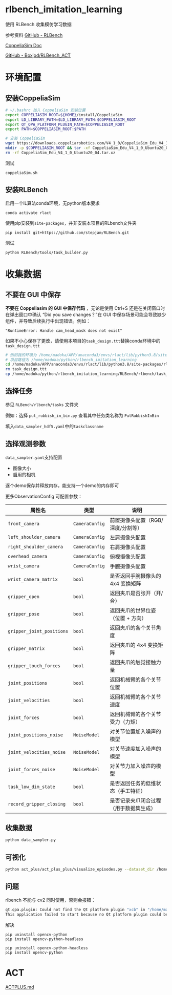 # rlbench_imitation_learning

使用 RLBench 收集模仿学习数据 

参考资料
[GitHub - RLBench](https://github.com/stepjam/RLBench)

[CoppeliaSim Doc](https://manual.coppeliarobotics.com/index.html)

[GitHub - Boxjod/RLBench_ACT](https://github.com/Boxjod/RLBench_ACT)

# 环境配置

## 安装CoppeliaSim

```bash
# ~/.bashrc 加入 CoppeliaSim 安装位置
export COPPELIASIM_ROOT=${HOME}/install/CoppeliaSim
export LD_LIBRARY_PATH=$LD_LIBRARY_PATH:$COPPELIASIM_ROOT
export QT_QPA_PLATFORM_PLUGIN_PATH=$COPPELIASIM_ROOT
export PATH=$COPPELIASIM_ROOT:$PATH

# 安装 CoppeliaSim
wget https://downloads.coppeliarobotics.com/V4_1_0/CoppeliaSim_Edu_V4_1_0_Ubuntu20_04.tar.xz
mkdir -p $COPPELIASIM_ROOT && tar -xf CoppeliaSim_Edu_V4_1_0_Ubuntu20_04.tar.xz -C $COPPELIASIM_ROOT --strip-components 1
rm -rf CoppeliaSim_Edu_V4_1_0_Ubuntu20_04.tar.xz
```
测试
```
coppeliaSim.sh
```
## 安装RLBench

启用一个IL算法conda环境，无python版本要求
```
conda activate rlact
```
使用pip安装到`site-packages`，并非安装本项目的RLbench文件夹
```
pip install git+https://github.com/stepjam/RLBench.git
```
测试
```
python RLBench/tools/task_builder.py
```


# 收集数据

## 不要在 GUI 中保存
**不要在 Coppeliasim 的 GUI 中保存代码** ，无论是使用 Ctrl+S 还是在关闭窗口时在弹出窗口中确认 “Did you save changes？”在 GUI 中保存场景可能会导致缺少组件，并导致后续执行中出现错误。例如：

`"RuntimeError: Handle cam_head_mask does not exist"`

如果不小心保存了更改，请使用本项目的`task_design.ttt`替换conda环境中的`task_design.ttt `
```bash
# 例如我的环境为 /home/madoka/APP/anaconda3/envs/rlact/lib/python3.8/site-packages
# 项目路径为 /home/madoka/python/rlbench_imitation_learning
cd /home/madoka/APP/anaconda3/envs/rlact/lib/python3.8/site-packages/rlbench
rm task_design.ttt 
cp /home/madoka/python/rlbench_imitation_learning/RLBench/rlbench/task_design.ttt task_design.ttt 
```

## 选择任务

参见 `RLBench/rlbench/tasks` 文件夹

例如：选择 `put_rubbish_in_bin.py` 查看其中任务类名称为 `PutRubbishInBin`

填入`data_sampler_hdf5.yaml`中的`taskclassname`

## 选择观测参数

`data_sampler.yaml`支持配置
- 图像大小
- 启用的相机

逐个demo保存并释放内存，能支持一个demo的内存即可

更多ObservationConfig 可配置参数：

| 属性名                       | 类型             | 说明                  |
| ------------------------- | -------------- | ------------------- |
| `front_camera`            | `CameraConfig` | 前置摄像头配置（RGB/深度/分割等） |
| `left_shoulder_camera`    | `CameraConfig` | 左肩摄像头配置             |
| `right_shoulder_camera`   | `CameraConfig` | 右肩摄像头配置             |
| `overhead_camera`         | `CameraConfig` | 俯视摄像头配置             |
| `wrist_camera`            | `CameraConfig` | 手腕摄像头配置             |
| `wrist_camera_matrix`     | `bool`         | 是否返回手腕摄像头的 4x4 变换矩阵 |
| `gripper_open`            | `bool`         | 返回夹爪是否张开（开/合）       |
| `gripper_pose`            | `bool`         | 返回夹爪的世界位姿（位置 + 方向）  |
| `gripper_joint_positions` | `bool`         | 返回夹爪的各个关节角度         |
| `gripper_matrix`          | `bool`         | 返回夹爪的 4x4 变换矩阵      |
| `gripper_touch_forces`    | `bool`         | 返回夹爪的触觉接触力量         |
| `joint_positions`         | `bool`         | 返回机械臂的各个关节位置        |
| `joint_velocities`        | `bool`         | 返回机械臂的各个关节速度        |
| `joint_forces`            | `bool`         | 返回机械臂的各个关节受力（力矩）    |
| `joint_positions_noise`   | `NoiseModel`   | 对关节位置加入噪声的模型        |
| `joint_velocities_noise`  | `NoiseModel`   | 对关节速度加入噪声的模型        |
| `joint_forces_noise`      | `NoiseModel`   | 对关节力加入噪声的模型         |
| `task_low_dim_state`      | `bool`         | 是否返回任务的低维状态（手工特征）   |
| `record_gripper_closing`  | `bool`         | 是否记录夹爪闭合过程（用于数据集生成） |


## 收集数据

```bash
python data_sampler.py
```
## 可视化
```bash
python act_plus/act_plus_plus/visualize_episodes.py --dataset_dir /home/madoka/python/rlbench_imitation_learning/data/pick_and_lift/30static_hdf5 --episode 0
```


## 问题

rlbench 不能与 cv2 同时使用，否则会报错：

```bash
qt.qpa.plugin: Could not find the Qt platform plugin "xcb" in "/home/madoka/APP/anaconda3/envs/rlact/lib/python3.8/site-packages/cv2/qt/plugins"
This application failed to start because no Qt platform plugin could be initialized. Reinstalling the application may fix this problem.
```

解决

```
pip uninstall opencv-python
pip install opencv-python-headless

pip uninstall opencv-python-headless
pip install opencv-python
```

# ACT

[ACTPLUS.md](act-plus-plus/ACTPLUS.md)


